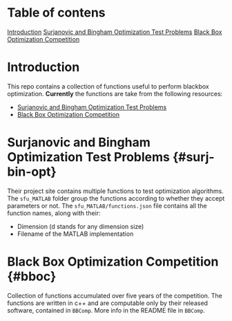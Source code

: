 # Table of contens
[Introduction](#Introduction)
[Surjanovic and Bingham Optimization Test Problems](#surj-bin-opt)
[Black Box Optimization Competition](#bboc)

# Introduction
This repo contains a collection of functions useful to perform blackbox optimization.
**Currently** the functions are take from the following resources:
- [Surjanovic and Bingham Optimization Test Problems](https://www.sfu.ca/~ssurjano/optimization.html)
- [Black Box Optimization Competition](https://www.ini.rub.de/PEOPLE/glasmtbl/projects/bbcomp/)

# Surjanovic and Bingham Optimization Test Problems {#surj-bin-opt}
Their project site contains multiple functions to test optimization algorithms.
The `sfu_MATLAB` folder group the functions according to whether they accept parameters or not.
The `sfu_MATLAB/functions.json` file contains all the function names, along with their:
- Dimension (d stands for any dimension size)
- Filename of the MATLAB implementation

# Black Box Optimization Competition {#bboc}
Collection of functions accumulated over five years of the competition. The functions are written in c++ and are computable only by their released software, contained in `BBComp`. More info in the README file in `BBComp`.

